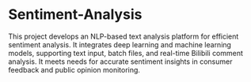 # Sentiment-Analysis
This project develops an NLP-based text analysis platform for efficient sentiment analysis. It integrates deep learning and machine learning models, supporting text input, batch files, and real-time Bilibili comment analysis. It meets needs for accurate sentiment insights in consumer feedback and public opinion monitoring.
